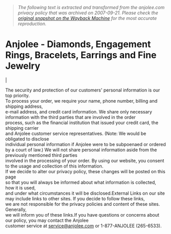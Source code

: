 > *The following text is extracted and transformed from the anjolee.com privacy policy that was archived on 2007-09-21. Please check the [original snapshot on the Wayback Machine](https://web.archive.org/web/20070921103708id_/http%3A//www.anjolee.com/privacy.htm) for the most accurate reproduction.*

# Anjolee - Diamonds, Engagement Rings, Bracelets, Earrings and Fine Jewelry

| 

The security and protection of our customers' personal information is our top priority.  
To process your order, we require your name, phone number, billing and shipping address,  
e-mail address, and credit card information. We share only necessary information with the third parties that are involved in the order  
process, such as the financial institution that issued your credit card, the shipping carrier  
and Anjolee customer service representatives. (Note: We would be obligated to disclose  
individual personal information if Anjolee were to be subpoenaed or ordered by a court of law.) We will not share personal information aside from the previously mentioned third parties  
involved in the processing of your order. By using our website, you consent to the usage and collection of this information.  
If we decide to alter our privacy policy, these changes will be posted on this page  
so that you will always be informed about what information is collected, how it is used,  
and under what circumstances it will be disclosed.External Links on our site may include links to other sites. If you decide to follow these links,  
we are not responsible for the privacy policies and content of these sites. Generally,  
we will inform you of these links.If you have questions or concerns about our policy, you may contact the Anjolee  
customer service at service@anjolee.com or 1-877-ANJOLEE (265-6533).
